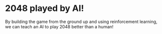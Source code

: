 # 2048 played by AI!

By building the game from the ground up and using reinforcement learning, we can teach an AI to play 2048 better than a human! 
